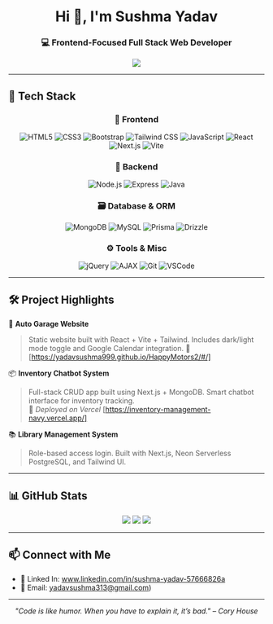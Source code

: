 <!-- GitHub Profile README -->

<h1 align="center">Hi 👋, I'm Sushma Yadav</h1>
<h3 align="center">💻 Frontend-Focused Full Stack Web Developer</h3>

<p align="center">
  <img src="https://readme-typing-svg.herokuapp.com?center=true&vCenter=true&lines=Crafting+modern+UIs+with+React+%26+Tailwind;Next.js+Explorer+🚀;Prisma+%26+Drizzle+ORM+User;Always+Learning+New+Tech+🧠;Building+End-to-End+Solutions" />
</p>

---

## 🚀 Tech Stack

<div align="center">

### 🎨 Frontend
![HTML5](https://img.shields.io/badge/HTML5-e34f26?style=for-the-badge&logo=html5&logoColor=white)
![CSS3](https://img.shields.io/badge/CSS3-1572b6?style=for-the-badge&logo=css3&logoColor=white)
![Bootstrap](https://img.shields.io/badge/Bootstrap-7952B3?style=for-the-badge&logo=bootstrap&logoColor=white)
![Tailwind CSS](https://img.shields.io/badge/TailwindCSS-38B2AC?style=for-the-badge&logo=tailwind-css&logoColor=white)
![JavaScript](https://img.shields.io/badge/JavaScript-F7DF1E?style=for-the-badge&logo=javascript&logoColor=black)
![React](https://img.shields.io/badge/React-20232A?style=for-the-badge&logo=react&logoColor=61DAFB)
![Next.js](https://img.shields.io/badge/Next.js-000000?style=for-the-badge&logo=nextdotjs&logoColor=white)
![Vite](https://img.shields.io/badge/Vite-646CFF?style=for-the-badge&logo=vite&logoColor=white)

### 🔧 Backend
![Node.js](https://img.shields.io/badge/Node.js-339933?style=for-the-badge&logo=node.js&logoColor=white)
![Express](https://img.shields.io/badge/Express.js-000000?style=for-the-badge&logo=express&logoColor=white)
![Java](https://img.shields.io/badge/Java-ED8B00?style=for-the-badge&logo=java&logoColor=white)

### 🗃️ Database & ORM
![MongoDB](https://img.shields.io/badge/MongoDB-47A248?style=for-the-badge&logo=mongodb&logoColor=white)
![MySQL](https://img.shields.io/badge/MySQL-4479A1?style=for-the-badge&logo=mysql&logoColor=white)
![Prisma](https://img.shields.io/badge/Prisma-2D3748?style=for-the-badge&logo=prisma&logoColor=white)
![Drizzle](https://img.shields.io/badge/Drizzle-2B2D42?style=for-the-badge&logo=data:image/svg+xml;base64,...&logoColor=white)

### ⚙️ Tools & Misc
![jQuery](https://img.shields.io/badge/jQuery-0769AD?style=for-the-badge&logo=jquery&logoColor=white)
![AJAX](https://img.shields.io/badge/AJAX-black?style=for-the-badge&logo=ajax&logoColor=white)
![Git](https://img.shields.io/badge/Git-F05032?style=for-the-badge&logo=git&logoColor=white)
![VSCode](https://img.shields.io/badge/VSCode-007ACC?style=for-the-badge&logo=visual-studio-code&logoColor=white)

</div>

---

## 🛠️ Project Highlights

🎯 **Auto Garage Website**  
> Static website built with React + Vite + Tailwind. Includes dark/light mode toggle and Google Calendar integration.
> 🔗 [https://yadavsushma999.github.io/HappyMotors2/#/]

📦 **Inventory Chatbot System**  
> Full-stack CRUD app built using Next.js + MongoDB. Smart chatbot interface for inventory tracking.  
> 🔗 *Deployed on Vercel*  [https://inventory-management-navy.vercel.app/]

📚 **Library Management System**  
> Role-based access login. Built with Next.js, Neon Serverless PostgreSQL, and Tailwind UI.

---

## 📊 GitHub Stats

<p align="center">
  <img src="https://github-readme-stats.vercel.app/api?username=yadavsushma999&show_icons=true&theme=radical" />
  <img src="https://github-readme-streak-stats.herokuapp.com/?user=yadavsushma999&theme=radical" />
  <img src="https://github-readme-stats.vercel.app/api/top-langs/?username=yadavsushma999&layout=compact&theme=radical" />
</p>

---

## 📫 Connect with Me

- 💼 Linked In: www.linkedin.com/in/sushma-yadav-57666826a
- 📧 Email: yadavsushma313@gmail.com)

---

<p align="center"><i>"Code is like humor. When you have to explain it, it’s bad." – Cory House</i></p>
